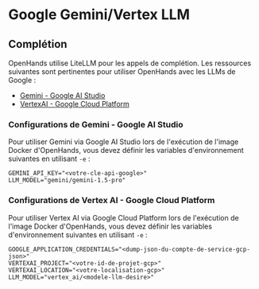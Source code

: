 # Google Gemini/Vertex LLM

## Complétion

OpenHands utilise LiteLLM pour les appels de complétion. Les ressources suivantes sont pertinentes pour utiliser OpenHands avec les LLMs de Google :

- [Gemini - Google AI Studio](https://docs.litellm.ai/docs/providers/gemini)
- [VertexAI - Google Cloud Platform](https://docs.litellm.ai/docs/providers/vertex)

### Configurations de Gemini - Google AI Studio

Pour utiliser Gemini via Google AI Studio lors de l'exécution de l'image Docker d'OpenHands, vous devez définir les variables d'environnement suivantes en utilisant `-e` :

```
GEMINI_API_KEY="<votre-cle-api-google>"
LLM_MODEL="gemini/gemini-1.5-pro"
```

### Configurations de Vertex AI - Google Cloud Platform

Pour utiliser Vertex AI via Google Cloud Platform lors de l'exécution de l'image Docker d'OpenHands, vous devez définir les variables d'environnement suivantes en utilisant `-e` :

```
GOOGLE_APPLICATION_CREDENTIALS="<dump-json-du-compte-de-service-gcp-json>"
VERTEXAI_PROJECT="<votre-id-de-projet-gcp>"
VERTEXAI_LOCATION="<votre-localisation-gcp>"
LLM_MODEL="vertex_ai/<modele-llm-desire>"
```
